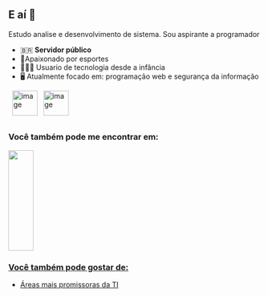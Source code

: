 ## E aí 👋
Estudo analise e desenvolvimento de sistema. Sou aspirante a programador

- 🇧🇷 **Servidor público**
- 🏅Apaixonado por esportes 
- 👨🏾‍💻 Usuario de tecnologia desde a infância 
- 🖥️ Atualmente focado em: programação web e segurança da informação
<div display="inline">
&nbsp; <img width="50" height="50" alt="image" src="https://github.com/user-attachments/assets/31e3affb-3ffc-4f8c-b3fa-fa088561ca72" />
 </a>&nbsp; <img width="50" height="50" alt="image" src="https://github.com/user-attachments/assets/ccdf6aa5-5268-46d4-ae52-e038ba7eb960" />
</div>

##

### Você também pode me encontrar em:
<a href="https://www.linkedin.com/in/viniciusenna/">
  <img width="50" height="200" src="https://github.com/user-attachments/assets/f83f8d8b-4841-46ab-b780-ff895f61683c">


### Você também pode gostar de:
- [Áreas mais promissoras da TI](https://g1.globo.com/tecnologia/noticia/2025/02/27/como-entrar-na-carreira-de-ti-que-paga-ate-r-23-mil-e-lidera-as-contratacoes-em-2025.ghtml)
<!--
**ViniciuSena/ViniciuSena** is a ✨ _special_ ✨ repository because its `README.md` (this file) appears on your GitHub profile.

Here are some ideas to get you started:

- 🔭 I’m currently working on ...
- 🌱 I’m currently learning ...
- 👯 I’m looking to collaborate on ...
- 🤔 I’m looking for help with ...
- 💬 Ask me about ...
- 📫 How to reach me: ...
- 😄 Pronouns: ...
- ⚡ Fun fact: ...
-->
